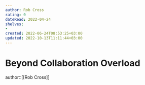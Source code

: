 ```yaml
---
author: Rob Cross
rating: 0
dateRead: 2022-04-24
shelves: 
- 
created: 2022-06-24T08:53:25+03:00
updated: 2022-10-13T11:11:44+03:00
---
```

# Beyond Collaboration Overload

author::[[Rob Cross]]